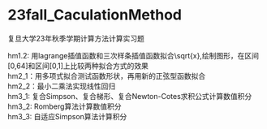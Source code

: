 # 23fall_CaculationMethod
复旦大学23年秋季学期计算方法计算实习题  

hm1.2: 用lagrange插值函数和三次样条插值函数拟合\sqrt{x},绘制图形，在区间[0,64]和区间[0,1]上比较两种拟合方式的效果  
hm2_1：用多项式拟合测试函数形状，再用新的正弦型函数拟合   
hm2_2：最小二乘法实现线性回归  
hm3_1: 复合Simpson、复合梯形、复合Newton-Cotes求积公式计算数值积分  
hm3_2: Romberg算法计算数值积分  
hm3_3: 自适应Simpson算法计算积分  

